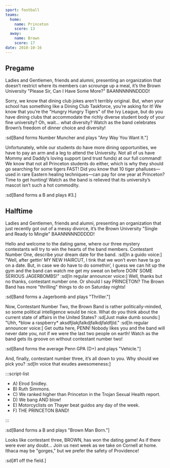 ```yaml
---
sport: football
teams:
  home:
    name: Princeton
    score: 13
  away:
    name: Brown
    score: 17
date: 2010-10-16
---
```


## Pregame

Ladies and Gentlemen, friends and alumni, presenting an organization that doesn’t restrict where its members can scrounge up a meal, it’s the Brown University "Please Sir, Can I Have Some More?" BAANNNNNNDDDD!

Sorry, we know that dining club jokes aren’t terribly original. But, when your school has something like a Dining Club Taskforce, you’re asking for it! We know that you’re the "Hungry Hungry Tigers" of the Ivy League, but do you have dining clubs that accommodate the richly diverse student body of your fine university? Oh, wait... what diversity? Watch as the band celebrates Brown’s freedom of dinner choice and diversity!

:sd[Band forms Number Muncher and plays "Any Way You Want It."]

Unfortunately, while our students do have more dining opportunities, we have to pay an arm and a leg to attend the University. Not all of us have Mommy and Daddy’s loving support (and trust funds) at our full command! We know that not all Princeton students do either, which is why they should go searching for some tigers FAST! Did you know that 10 tiger phalluses—used in rare Eastern healing techniques—can pay for one year at Princeton? Time to get hunting! Watch as the band is relieved that its university’s mascot isn’t such a hot commodity.

:sd[Band forms a B and plays #3.]

## Halftime

Ladies and Gentlemen, friends and alumni, presenting an organization that just recently got out of a messy divorce, it’s the Brown University "Single and Ready to Mingle" BAANNNNNDDDDD!

Hello and welcome to the dating game, where our three mystery contestants will try to win the hearts of the band members. Contestant Number One, describe your dream date for the band. :sd[In a guido voice:] "Well, after gettin’ MY NEW HAIRCUT, I tink that we won’t even have ta go on a date. But, in case we do have to do somethin’, I guess we can hit up the gym and the band can watch me get my sweat on before DOIN’ SOME SERIOUS JAGERBOMBS!" :sd[In regular announcer voice:] Well, thanks but no thanks, contestant number one. Or should I say PRINCETON? The Brown Band has more "thrilling" things to do on Saturday nights!

:sd[Band forms a Jagerbomb and plays "Thriller."]

Now, Contestant Number Two, the Brown Band is rather politically-minded, so some political intelligence would be nice. What do you think about the current state of affairs in the United States? :sd[Just make dumb sounds:] "Uhh, \*blow a raspberry\* aksdfjlakjfalkdjfalkdjfaldfjld." :sd[In regular announcer voice:] Get outta here, PENN! Nobody likes you and the band will never date you, not if we were the last two people on earth! Watch as the band gets its groove on without contestant number two!

:sd[Band forms the average Penn GPA (D+) and plays "Vehicle."]

And, finally, contestant number three, it’s all down to you. Why should we pick you? :sd[In voice that exudes awesomeness:]

:::script-list

- A) Elrod Snidley.
- B) Ruth Simmons.
- C) We ranked higher than Princeton in the Trojan Sexual Health report.
- D) We bang AND blow!
- E) Motorcyclists on Thayer beat guidos any day of the week.
- F) THE PRINCETON BAND!

:::

:sd[Band forms a B and plays "Brown Man Born."]

Looks like contestant three, BROWN, has won the dating game! As if there were ever any doubt... Join us next week as we take on Cornell at home. Ithaca may be "gorges," but we prefer the safety of Providence!

:sd[#1 off the field.]
